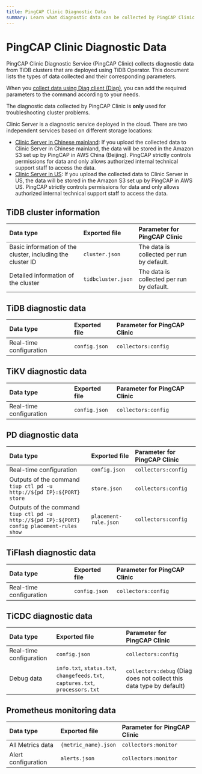 ```yaml
---
title: PingCAP Clinic Diagnostic Data
summary: Learn what diagnostic data can be collected by PingCAP Clinic Diagnostic Service on a TiDB cluster deployed using TiDB Operator.
---
```


# PingCAP Clinic Diagnostic Data

PingCAP Clinic Diagnostic Service (PingCAP Clinic) collects diagnostic data from TiDB clusters that are deployed using TiDB Operator. This document lists the types of data collected and their corresponding parameters.

When you [collect data using Diag client (Diag)](clinic-user-guide.md), you can add the required parameters to the command according to your needs.

The diagnostic data collected by PingCAP Clinic is **only** used for troubleshooting cluster problems.

Clinic Server is a diagnostic service deployed in the cloud. There are two independent services based on different storage locations:

- [Clinic Server in Chinese mainland](https://clinic.pingcap.com.cn): If you upload the collected data to Clinic Server in Chinese mainland, the data will be stored in the Amazon S3 set up by PingCAP in AWS China (Beijing). PingCAP strictly controls permissions for data and only allows authorized internal technical support staff to access the data.
- [Clinic Server in US](https://clinic.pingcap.com): If you upload the collected data to Clinic Server in US, the data will be stored in the Amazon S3 set up by PingCAP in AWS US. PingCAP strictly controls permissions for data and only allows authorized internal technical support staff to access the data.

## TiDB cluster information

| Data type | Exported file | Parameter for PingCAP Clinic |
| :------ | :------ |:-------- |
| Basic information of the cluster, including the cluster ID | `cluster.json` | The data is collected per run by default. |
| Detailed information of the cluster | `tidbcluster.json` | The data is collected per run by default. |

## TiDB diagnostic data

| Data type | Exported file | Parameter for PingCAP Clinic |
| :------ | :------ |:-------- |
| Real-time configuration | `config.json` | `collectors:config` |

## TiKV diagnostic data

| Data type | Exported file | Parameter for PingCAP Clinic |
| :------ | :------ |:-------- |
| Real-time configuration | `config.json` | `collectors:config` |

## PD diagnostic data

| Data type | Exported file | Parameter for PingCAP Clinic |
| :------ | :------ |:-------- |
| Real-time configuration | `config.json` |`collectors:config` |
| Outputs of the command `tiup ctl pd -u http://${pd IP}:${PORT} store` | `store.json` | `collectors:config` |
| Outputs of the command `tiup ctl pd -u http://${pd IP}:${PORT} config placement-rules show` | `placement-rule.json` | `collectors:config` |

## TiFlash diagnostic data

| Data type | Exported file | Parameter for PingCAP Clinic |
| :------ | :------ |:-------- |
| Real-time configuration | `config.json` |`collectors:config` |

## TiCDC diagnostic data

| Data type | Exported file | Parameter for PingCAP Clinic |
| :------ | :------ |:-------- |
| Real-time configuration | `config.json` |`collectors:config` |
| Debug data | `info.txt`, `status.txt`, `changefeeds.txt`, `captures.txt`, `processors.txt` | `collectors:debug` (Diag does not collect this data type by default)  |

## Prometheus monitoring data

| Data type | Exported file | Parameter for PingCAP Clinic |
| :------ | :------ |:-------- |
| All Metrics data | `{metric_name}.json` | `collectors:monitor` |
| Alert configuration | `alerts.json` | `collectors:monitor` |
